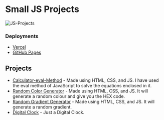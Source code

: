 # Small JS Projects
![JS-Projects](https://socialify.git.ci/harsh1x4/JS-Projects/image?font=KoHo&language=1&name=1&owner=1&pattern=Charlie%20Brown&theme=Dark)
### Deployments
- [Vercel](https://js-projects-harsh1x4.vercel.app)
- [GitHub Pages](https://harsh1x4.github.io/JS-Projects/)

## Projects
- [Calculator-eval-Method](https://github.com/harsh1x4/Small-JS-Projects/tree/master/Calculator-eval-Method) - Made using HTML, CSS, and JS. I have used the eval method of JavaScript to solve the equations enclosed in it.
- [Random Color Generator](https://github.com/harsh1x4/Small-JS-Projects/tree/master/RandomColorGenerator) - Made using HTML, CSS, and JS. It will generate a random colour and give you the HEX code.
- [Random Gradient Generator](https://github.com/harsh1x4/JS-Projects/tree/master/Random-Gradient-Generator) - Made using HTML, CSS, and JS. It will generate a random gradient.
- [Digital Clock](https://github.com/harsh1x4/JS-Projects/tree/master/Digital-Clock) - Just a Digital Clock.
